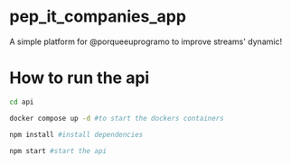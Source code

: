 # pep_it_companies_app

A simple platform for @porqueeuprogramo to improve streams' dynamic!

# How to run the api

```sh
cd api

docker compose up -d #to start the dockers containers

npm install #install dependencies

npm start #start the api
```
